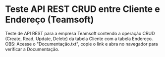 # Teste API REST CRUD entre Cliente e Endereço (Teamsoft)
Teste de API REST para a empresa Teamsoft contendo a operação CRUD (Create, Read, Update, Delete) da tabela Cliente com a tabela Endereço. OBS: Acesse o "Documentação.txt", copie o link e abra no navegador para verificar a Documentação.
